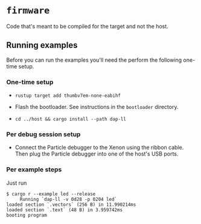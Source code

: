 # `firmware`

Code that's meant to be compiled for the target and not the host.

## Running examples

Before you can run the examples you'll need the perform the following one-time
setup.

### One-time setup

- `rustup target add thumbv7em-none-eabihf`

- Flash the bootloader. See instructions in the `bootloader` directory.

- `cd ../host && cargo install --path dap-ll`

### Per debug session setup

- Connect the Particle debugger to the Xenon using the ribbon cable. Then plug
  the Particle debugger into one of the host's USB ports.

### Per example steps

Just run

``` console
$ cargo r --example led --release
     Running `dap-ll -v 0d28 -p 0204 led`
loaded section `.vectors` (256 B) in 11.990214ms
loaded section `.text` (48 B) in 3.959742ms
booting program
```
